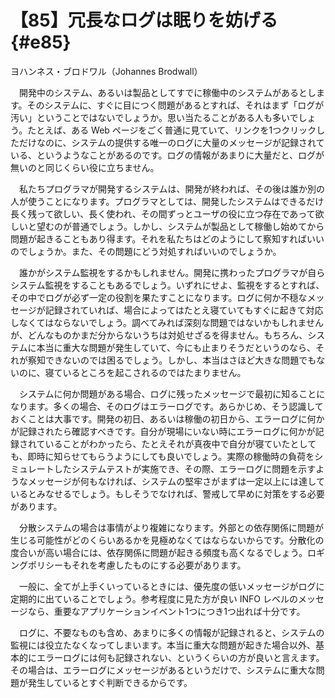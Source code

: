 # 【85】冗長なログは眠りを妨げる{#e85}

<div class="author">ヨハンネス・ブロドワル（Johannes Brodwall）</div>

　開発中のシステム、あるいは製品としてすでに稼働中のシステムがあるとします。そのシステムに、すぐに目につく問題があるとすれば、それはまず「ログが汚い」ということではないでしょうか。思い当たることがある人も多いでしょう。たとえば、ある Web ページをごく普通に見ていて、リンクを1つクリックしただけなのに、システムの提供する唯一のログに大量のメッセージが記録されている、というようなことがあるのです。ログの情報があまりに大量だと、ログが無いのと同じくらい役に立ちません。

　私たちプログラマが開発するシステムは、開発が終われば、その後は誰か別の人が使うことになります。プログラマとしては、開発したシステムはできるだけ長く残って欲しい、長く使われ、その間ずっとユーザの役に立つ存在であって欲しいと望むのが普通でしょう。しかし、システムが製品として稼働し始めてから問題が起きることもあり得ます。それを私たちはどのようにして察知すればいいのでしょうか。また、その問題にどう対処すればいいのでしょうか。

　誰かがシステム監視をするかもしれません。開発に携わったプログラマが自らシステム監視をすることもあるでしょう。いずれにせよ、監視をするとすれば、その中でログが必ず一定の役割を果たすことになります。ログに何か不穏なメッセージが記録されていれば、場合によってはたとえ寝ていてもすぐに起きて対応しなくてはならないでしょう。調べてみれば深刻な問題ではないかもしれませんが、どんなものかまだ分からないうちは対処せざるを得ません。もちろん、システムに本当に重大な問題が発生していて、今にも止まりそうだというのなら、それが察知できないのでは困るでしょう。しかし、本当はさほど大きな問題でもないのに、寝ているところを起こされるのではたまりません。

　システムに何か問題がある場合、ログに残ったメッセージで最初に知ることになります。多くの場合、そのログはエラーログです。あらかじめ、そう認識しておくことは大事です。開発の初日、あるいは稼働の初日から、エラーログに何かが記録されたら確認すべきです。自分が現場にいない時にエラーログに何かが記録されていることがわかったら、たとえそれが真夜中で自分が寝ていたとしても、即時に知らせてもらうようにしても良いでしょう。実際の稼働時の負荷をシミュレートしたシステムテストが実施でき、その際、エラーログに問題を示すようなメッセージが何もなければ、システムの堅牢さがまずは一定以上には達しているとみなせるでしょう。もしそうでなければ、警戒して早めに対策をする必要があります。

　分散システムの場合は事情がより複雑になります。外部との依存関係に問題が生じる可能性がどのくらいあるかを見極めなくてはならないからです。分散化の度合いが高い場合には、依存関係に問題が起きる頻度も高くなるでしょう。ロギングポリシーもそれを考慮したものにする必要があります。

　一般に、全てが上手くいっているときには、優先度の低いメッセージがログに定期的に出ていることでしょう。参考程度に見た方が良い INFO レベルのメッセージなら、重要なアプリケーションイベント1つにつき1つ出れば十分です。

　ログに、不要なものも含め、あまりに多くの情報が記録されると、システムの監視には役立たなくなってしまいます。本当に重大な問題が起きた場合以外、基本的にエラーログには何も記録されない、というくらいの方が良いと言えます。その場合は、エラーログにメッセージがあるというだけで、システムに重大な問題が発生しているとすぐ判断できるからです。
